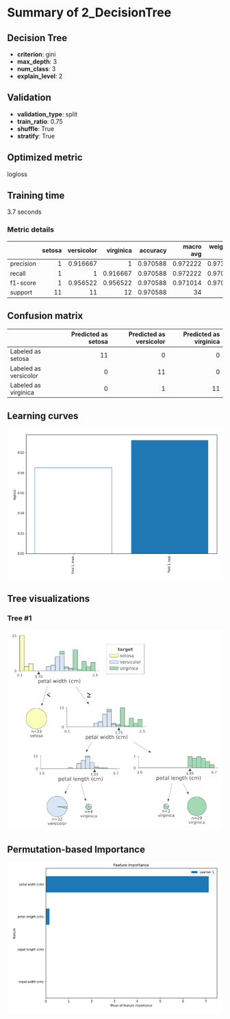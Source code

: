 # Summary of 2_DecisionTree

## Decision Tree
- **criterion**: gini
- **max_depth**: 3
- **num_class**: 3
- **explain_level**: 2

## Validation
 - **validation_type**: split
 - **train_ratio**: 0.75
 - **shuffle**: True
 - **stratify**: True

## Optimized metric
logloss

## Training time

3.7 seconds

### Metric details
|           |   setosa |   versicolor |   virginica |   accuracy |   macro avg |   weighted avg |   logloss |
|:----------|---------:|-------------:|------------:|-----------:|------------:|---------------:|----------:|
| precision |        1 |     0.916667 |    1        |   0.970588 |    0.972222 |       0.973039 |  0.112207 |
| recall    |        1 |     1        |    0.916667 |   0.970588 |    0.972222 |       0.970588 |  0.112207 |
| f1-score  |        1 |     0.956522 |    0.956522 |   0.970588 |    0.971014 |       0.970588 |  0.112207 |
| support   |       11 |    11        |   12        |   0.970588 |   34        |      34        |  0.112207 |


## Confusion matrix
|                       |   Predicted as setosa |   Predicted as versicolor |   Predicted as virginica |
|:----------------------|----------------------:|--------------------------:|-------------------------:|
| Labeled as setosa     |                    11 |                         0 |                        0 |
| Labeled as versicolor |                     0 |                        11 |                        0 |
| Labeled as virginica  |                     0 |                         1 |                       11 |

## Learning curves
![Learning curves](learning_curves.png)

## Tree visualizations

### Tree #1
![Tree 1](learner_1_tree.svg)

## Permutation-based Importance
![Permutation-based Importance](permutation_importance.png)